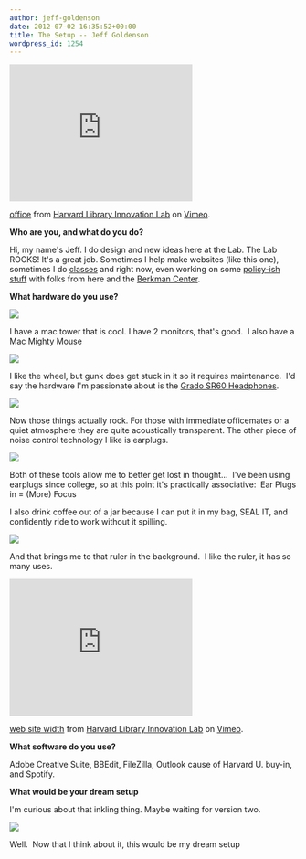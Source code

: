 ```yaml
---
author: jeff-goldenson
date: 2012-07-02 16:35:52+00:00
title: The Setup -- Jeff Goldenson
wordpress_id: 1254
---
```


<div class="embed-container"><iframe width="320" height="240" src="http://player.vimeo.com/video/45073647" frameborder="0" allowfullscreen></iframe></div>

[office](http://vimeo.com/45073647) from [Harvard Library Innovation Lab](http://vimeo.com/user7144664) on [Vimeo](http://vimeo.com).

**Who are you, and what do you do?**

Hi, my name's Jeff.  I do design and new ideas here at the Lab.  The Lab ROCKS! It's a great job.  Sometimes I help make websites (like this one), sometimes I do [classes](http://www.librarytestkitchen.org/) and right now, even working on some [policy-ish stuff](http://librarylicense.org/) with folks from here and the [Berkman Center](http://cyber.law.harvard.edu/).

**What hardware do you use?**

[![](https://lil-blog-media.s3.amazonaws.com/2012/07/crib.jpg)](https://lil-blog-media.s3.amazonaws.com/2012/07/crib.jpg)

I have a mac tower that is cool.  I have 2 monitors, that's good.  I also have a Mac Mighty Mouse

[![](https://lil-blog-media.s3.amazonaws.com/2012/07/mighty-Mouse2.jpg)](https://lil-blog-media.s3.amazonaws.com/2012/07/mighty-Mouse2.jpg)

I like the wheel, but gunk does get stuck in it so it requires maintenance.  I'd say the hardware I'm passionate about is the [Grado SR60 Headphones](http://www.gradolabs.com/page_headphones.php?item=f4ba8830232696b5f580bd531134b668).

[![](https://lil-blog-media.s3.amazonaws.com/2012/07/sonicPrivacy.jpg)](https://lil-blog-media.s3.amazonaws.com/2012/07/sonicPrivacy.jpg)

Now those things actually rock. For those with immediate officemates or a quiet atmosphere they are quite acoustically transparent. The other piece of noise control technology I like is earplugs.

[![](https://lil-blog-media.s3.amazonaws.com/2012/07/noise-cancelling.jpg)](https://lil-blog-media.s3.amazonaws.com/2012/07/noise-cancelling.jpg)

Both of these tools allow me to better get lost in thought...  I've been using earplugs since college, so at this point it's practically associative:  Ear Plugs in = (More) Focus

I also drink coffee out of a jar because I can put it in my bag, SEAL IT, and confidently ride to work without it spilling.

[![](https://lil-blog-media.s3.amazonaws.com/2012/07/coffee-in-a-jar.jpg)](https://lil-blog-media.s3.amazonaws.com/2012/07/coffee-in-a-jar.jpg)

And that brings me to that ruler in the background.  I like the ruler, it has so many uses.

<div class="embed-container"><iframe width="320" height="240" src="http://player.vimeo.com/video/45073425" frameborder="0" allowfullscreen></iframe></div>

[web site width](http://vimeo.com/45073425) from [Harvard Library Innovation Lab](http://vimeo.com/user7144664) on [Vimeo](http://vimeo.com).

**What software do you use?**

Adobe Creative Suite, BBEdit, FileZilla, Outlook cause of Harvard U. buy-in, and Spotify.

**What would be your dream setup**

I'm curious about that inkling thing.  Maybe waiting for version two.

[![](https://lil-blog-media.s3.amazonaws.com/2012/07/Screen-shot-2012-07-02-at-12.44.10-PM.png)](https://lil-blog-media.s3.amazonaws.com/2012/07/Screen-shot-2012-07-02-at-12.44.10-PM.png)

Well.  Now that I think about it, this would be my dream setup
